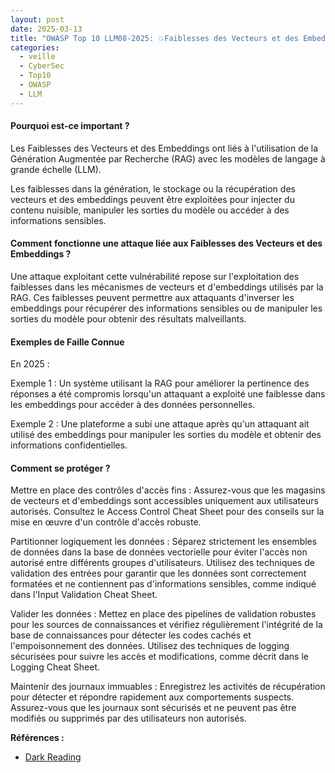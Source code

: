 ```yaml
---
layout: post
date: 2025-03-13
title: "OWASP Top 10 LLM08-2025: 💥Faiblesses des Vecteurs et des Embeddings💥"
categories:
  - veille
  - CyberSec
  - Top10
  - OWASP
  - LLM
---
```


#### Pourquoi est-ce important ?

Les Faiblesses des Vecteurs et des Embeddings ont liés à l'utilisation de la Génération Augmentée par Recherche (RAG)
avec les modèles de langage à grande échelle (LLM).

Les faiblesses dans la génération, le stockage ou la récupération des vecteurs et des embeddings peuvent être exploitées
pour injecter du contenu nuisible, manipuler les sorties du modèle ou accéder à des informations sensibles.

#### Comment fonctionne une attaque liée aux Faiblesses des Vecteurs et des Embeddings ?

Une attaque exploitant cette vulnérabilité repose sur l'exploitation des faiblesses dans les mécanismes de vecteurs et
d'embeddings utilisés par la RAG. Ces faiblesses peuvent permettre aux attaquants d'inverser les embeddings pour
récupérer des informations sensibles ou de manipuler les sorties du modèle pour obtenir des résultats malveillants.

#### Exemples de Faille Connue

En 2025 :

Exemple 1 : Un système utilisant la RAG pour améliorer la pertinence des réponses a été compromis lorsqu'un attaquant a
exploité une faiblesse dans les embeddings pour accéder à des données personnelles.

Exemple 2 : Une plateforme a subi une attaque après qu'un attaquant ait utilisé des embeddings pour manipuler les
sorties du modèle et obtenir des informations confidentielles.

#### Comment se protéger ?

Mettre en place des contrôles d'accès fins : Assurez-vous que les magasins de vecteurs et d'embeddings sont accessibles
uniquement aux utilisateurs autorisés. Consultez le Access Control Cheat Sheet pour des conseils sur la mise en œuvre
d'un contrôle d'accès robuste.

Partitionner logiquement les données : Séparez strictement les ensembles de données dans la base de données vectorielle
pour éviter l'accès non autorisé entre différents groupes d'utilisateurs. Utilisez des techniques de validation des
entrées pour garantir que les données sont correctement formatées et ne contiennent pas d'informations sensibles, comme
indiqué dans l'Input Validation Cheat Sheet.

Valider les données : Mettez en place des pipelines de validation robustes pour les sources de connaissances et vérifiez
régulièrement l'intégrité de la base de connaissances pour détecter les codes cachés et l'empoisonnement des données.
Utilisez des techniques de logging sécurisées pour suivre les accès et modifications, comme décrit dans le Logging Cheat
Sheet.

Maintenir des journaux immuables : Enregistrez les activités de récupération pour détecter et répondre rapidement aux
comportements suspects. Assurez-vous que les journaux sont sécurisés et ne peuvent pas être modifiés ou supprimés par
des utilisateurs non autorisés.

**Références :**

- [Dark Reading](https://www.darkreading.com/application-security/hugging-face-ai-platform-100-malicious-code-execution-models)